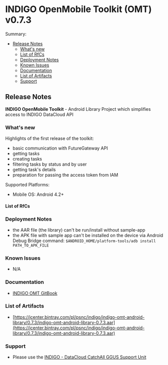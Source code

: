 # INDIGO OpenMobile Toolkit (OMT) v0.7.3

Summary:
* [Release Notes](#id1)
  * [What's new](#id2)
  * [List of RfCs](#id3)
  * [Deployment Notes](#id4)
  * [Known Issues](#id5)
  * [Documentation](#id6)
  * [List of Artifacts](#id7)
  * [Support](#id8)


<a id="id1"></a>
## Release Notes
**INDIGO OpenMobile Toolkit** - Android Library Project which simplifies access to INDIGO DataCloud API

<a id="id2"></a>
### What's new

Highlights of the first release of the toolkit:
* basic communication with FutureGateway API
* getting tasks
* creating tasks
* filtering tasks by status and by user
* getting task's details
* preparation for passing the access token from IAM

Supported Platforms:
* Mobile OS: Android 4.2+

<a id="id3"></a>
#### List of RfCs 

<a id="id4"></a>
### Deployment Notes

* the AAR file (the library) can't be run/install without sample-app
* the APK file with sample app can't be installed on the device via Android Debug Bridge command: ```$ANDROID_HOME/platform-tools/adb install PATH_TO_APK_FILE```

<a id="id5"></a>
### Known Issues

* N/A

<a id="id6"></a>
### Documentation

* [INDIGO OMT GitBook](https://www.gitbook.com/book/indigo-dc/omt-android/details)

<a id="id7"></a>
### List of Artifacts

* [https://jcenter.bintray.com/pl/psnc/indigo/indigo-omt-android-library/0.7.3/indigo-omt-android-library-0.7.3.aar](https://jcenter.bintray.com/pl/psnc/indigo/indigo-omt-android-library/0.7.3/indigo-omt-android-library-0.7.3.aar)

<a id="id8"></a>
### Support

* Please use the [INDIGO - DataCloud CatchAll GGUS Support Unit](
https://wiki.egi.eu/wiki/GGUS:INDIGO_DataCloud_Catch-all_FAQ)
